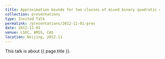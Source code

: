 ```yaml
---
title: Approximation bounds for two classes of mixed binary quadratic constrained quadratic programs
collection: presentations
type: Invited Talk
permalink: /presentations/2012-11-01-pres
date: 2012-11-01
venue: LSEC, AMSS, CAS
location: Beijing, 2012.11
---
```


This talk is about {{ page.title }}.
